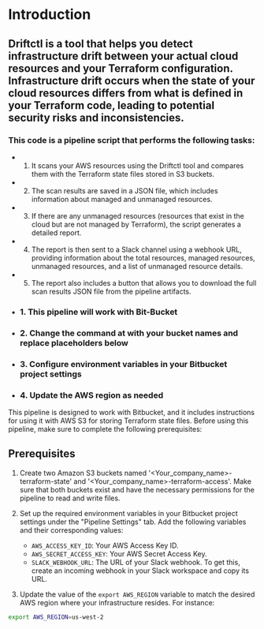 # Introduction 
## Driftctl is a tool that helps you detect infrastructure drift between your actual cloud resources and your Terraform configuration. Infrastructure drift occurs when the state of your cloud resources differs from what is defined in your Terraform code, leading to potential security risks and inconsistencies.

### This code is a pipeline script that performs the following tasks:

+ 1. It scans your AWS resources using the Driftctl tool and compares them with the Terraform state files stored in S3 buckets.
+ 2. The scan results are saved in a JSON file, which includes information about managed and unmanaged resources.
+ 3. If there are any unmanaged resources (resources that exist in the cloud but are not managed by Terraform), the script generates a detailed report.
+ 4. The report is then sent to a Slack channel using a webhook URL, providing information about the total resources, managed resources, unmanaged resources, and a list of unmanaged resource details.
+ 5. The report also includes a button that allows you to download the full scan results JSON file from the pipeline artifacts.

+ ### 1. This pipeline will work with Bit-Bucket
+ ### 2. Change the command at with your bucket names and replace placeholders below
+ ### 3. Configure environment variables in your Bitbucket project settings
+ ### 4. Update the AWS region as needed

This pipeline is designed to work with Bitbucket, and it includes instructions for using it with AWS S3 for storing Terraform state files. Before using this pipeline, make sure to complete the following prerequisites:

## Prerequisites


1. Create two Amazon S3 buckets named '<Your_company_name>-terraform-state' and '<Your_company_name>-terraform-access'. Make sure that both buckets exist and have the necessary permissions for the pipeline to read and write files.

2. Set up the required environment variables in your Bitbucket project settings under the "Pipeline Settings" tab. Add the following variables and their corresponding values:
   - `AWS_ACCESS_KEY_ID`: Your AWS Access Key ID.
   - `AWS_SECRET_ACCESS_KEY`: Your AWS Secret Access Key.
   - `SLACK_WEBHOOK_URL`: The URL of your Slack webhook. To get this, create an incoming webhook in your Slack workspace and copy its URL.
3. Update the value of the `export AWS_REGION` variable to match the desired AWS region where your infrastructure resides. For instance:

```bash
export AWS_REGION=us-west-2
